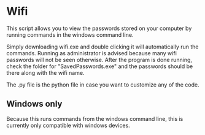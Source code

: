 # Wifi

This script allows you to view the passwords stored on your computer by running commands in the windows command line.

Simply downloading wifi.exe and double clicking it will automatically run the commands. Running as administrator is advised because many wifi passwords will not be seen otherwise. After the program is done running, check the folder for "SavedPasswords.exe" and the passwords should be there along with the wifi name.

The .py file is the python file in case you want to customize any of the code. 

## Windows only

Because this runs commands from the windows command line, this is currently only compatible with windows devices.
